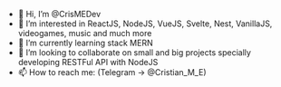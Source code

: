 - 👋 Hi, I’m @CrisMEDev
- 👀 I’m interested in ReactJS, NodeJS, VueJS, Svelte, Nest, VanillaJS, videogames, music and much more
- 🌱 I’m currently learning stack MERN
- 💞️ I’m looking to collaborate on small and big projects specially developing RESTFul API with NodeJS
- 📫 How to reach me: (Telegram -> @Cristian_M_E)

<!---
CrisMEDev/CrisMEDev is a ✨ special ✨ repository because its `README.md` (this file) appears on your GitHub profile.
You can click the Preview link to take a look at your changes.
--->
